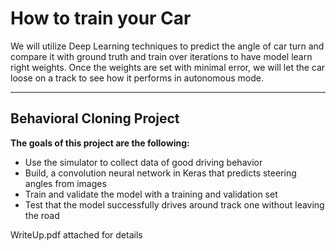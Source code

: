 # **How to train your Car** 

We will utilize Deep Learning techniques to predict the angle of car turn and compare it with ground truth and train over iterations to have model learn right weights. Once the weights are set with minimal error, we will let the car loose on a track to see how it performs in autonomous mode.

________________________________________

## Behavioral Cloning Project

**The goals of this project are the following:**

* Use the simulator to collect data of good driving behavior
* Build, a convolution neural network in Keras that predicts steering angles from images
* Train and validate the model with a training and validation set
* Test that the model successfully drives around track one without leaving the road

WriteUp.pdf attached for details
